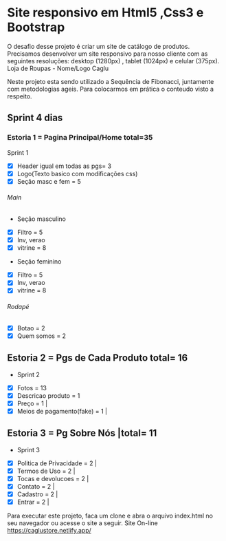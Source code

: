# Site responsivo em Html5 ,Css3 e Bootstrap

O desafio desse projeto é criar um site de catálogo de produtos. Precisamos desenvolver um site responsivo para nosso cliente com as seguintes resoluções: desktop (1280px) , tablet (1024px) e celular (375px).
Loja de Roupas - Nome/Logo Caglu

Neste projeto esta sendo utilizado a Sequência de Fibonacci, juntamente com metodologias ageis.
Para colocarmos em prática o conteudo visto a respeito.
## Sprint 4 dias
### Estoria 1 = Pagina Principal/Home  total=35

Sprint 1
- [x] Header igual em todas as pgs= 3
- [x] Logo(Texto basico com modificações css)
- [x] Seção masc e fem = 5 
###### Main
- Seção masculino
- [x] Filtro = 5 
- [x] Inv, verao
- [x] vitrine = 8 
- Seção feminino
- [x] Filtro = 5 
- [x] Inv, verao
- [x] vitrine = 8 
###### Rodapé
- [x] Botao = 2 
- [x] Quem somos = 2 

## Estoria 2 = Pgs de Cada Produto  total= 16

- Sprint 2
- [x] Fotos = 13 
- [x] Descricao produto = 1 
- [x] Preço = 1 |
- [x] Meios de pagamento(fake) = 1 |

## Estoria 3 = Pg Sobre Nós |total= 11

- Sprint 3
- [x] Politica de Privacidade = 2 |
- [x] Termos de Uso = 2 |
- [x] Tocas e devolucoes = 2 |
- [x] Contato = 2 |
- [x] Cadastro = 2 |
- [x] Entrar = 2 |

Para executar este projeto, faca um clone e abra o arquivo index.html no seu navegador ou acesse o site a seguir.
Site On-line https://caglustore.netlify.app/
